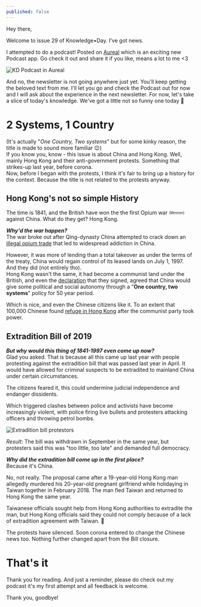 ```yaml
---
published: false
---
```

Hey there,

Welcome to issue 29 of Knowledge•Day. I've got news.  

I attempted to do a podcast! Posted on [Aureal](https://play.google.com/store/apps/details?id=co.titandlt.auditory) which is an exciting new Podcast app. Go check it out and share it if you like, means a lot to me <3  

![KD Podcast in Aureal]()

And no, the newsletter is not going anywhere just yet. You'll keep getting the beloved text from me. I'll let you go and check the Podcast out for now and I will ask about the experience in the next newsletter. For now, let's take a slice of today's knowledge. We've got a little not so funny one today 🤷  

# 2 Systems, 1 Country
(It's actually "_One Country, Two systems_" but for some kinky reason, the title is made to sound more familiar 😉)  
If you know you, know - this issue is about China and Hong Kong. Well, mainly Hong Kong and their anti-government protests. Something that strikes-up last year, before corona.  
Now, before I began with the protests, I think it's fair to bring up a history for the context. Because the title is not related to the protests anyway.  

## Hong Kong's not so simple History
The time is 1841, and the British have won the the first Opium war <sub><sup>(Mmmm)</sup></sub> against China. What do they get? Hong Kong.  

***Why'd the war happen?***  
The war broke out after Qing-dynasty China attempted to crack down an [illegal opium trade](https://www.bl.uk/learning/histcitizen/trading/story/trade/4tradingplaces.html) that led to widespread addiction in China.   

However, it was more of lending than a total takeover as under the terms of the treaty, China would regain control of its leased lands on July 1, 1997. And they did (not entirely tho).  
Hong Kong wasn't the same, it had become a communist land under the British, and even the [declaration](https://www.cmab.gov.hk/en/issues/joint3.htm) that they signed, agreed that China would give some political and social autonomy through a "**One country, two systems**" policy for 50 year period.  

Which is nice, and even the Chinese citizens like it. To an extent that 100,000 Chinese found [refuge in Hong Kong](https://www.scmp.com/news/hong-kong/community/article/2125451/explainer-how-hong-kong-has-decades-been-magnet-refugees) after the communist party took power.

## Extradition Bill of 2019
***But why would this thing of 1841-1997 even come up now?***   
Glad you asked. That is because all this came up last year with people protesting against the extradition bill that was passed last year in April. It would have allowed for criminal suspects to be extradited to mainland China under certain circumstances.  

The citizens feared it, this could undermine judicial independence and endanger dissidents.  

Which triggered clashes between police and activists have become increasingly violent, with police firing live bullets and protesters attacking officers and throwing petrol bombs.  

![Extradition bill protestors](https://img.kyodonews.net/english/public/images/posts/1fbcb145391819117cb71342ac72901c/photo_l.jpg)

_Result_: The bill was withdrawn in September in the same year, but protesters said this was "too little, too late" and demanded full democracy.

***Why did the extradition bill come up in the first place?***   
Because it's China.  

No, not really. The proposal came after a 19-year-old Hong Kong man allegedly murdered his 20-year-old pregnant girlfriend while holidaying in Taiwan together in February 2018. The man fled Taiwan and returned to Hong Kong the same year.  

Taiwanese officials sought help from Hong Kong authorities to extradite the man, but Hong Kong officials said they could not comply because of a lack of extradition agreement with Taiwan. 🤷

The protests have silenced. Soon corona entered to change the Chinese news too. Nothing further changed apart from the Bill closure.

# That's it
Thank you for reading. And just a reminder, please do check out my podcast it's my first attempt and all feedback is welcome.

Thank you, goodbye!